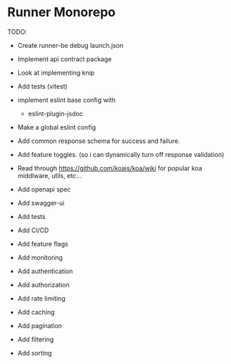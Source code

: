 # Runner Monorepo

TODO:

- Create runner-be debug launch.json
- Implement api contract package
- Look at implementing knip
- Add tests (vitest)
- implement eslint base config with
  - eslint-plugin-jsdoc
- Make a global eslint config
- Add common response schema for success and failure.
- Add feature toggles. (so i can dynamically turn off response validation)

- Read through https://github.com/koajs/koa/wiki for popular koa middlware, utils, etc...
- Add openapi spec
- Add swagger-ui
- Add tests
- Add CI/CD
- Add feature flags
- Add monitoring
- Add authentication
- Add authorization
- Add rate limiting
- Add caching
- Add pagination
- Add filtering
- Add sorting
